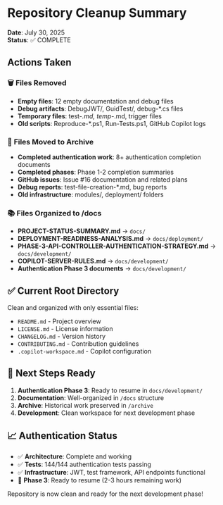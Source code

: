 # Repository Cleanup Summary

**Date**: July 30, 2025  
**Status**: ✅ COMPLETE

## Actions Taken

### 🗑️ **Files Removed**

- **Empty files**: 12 empty documentation and debug files
- **Debug artifacts**: DebugJWT/, GuidTest/, debug-*.cs files  
- **Temporary files**: test-*.md, temp-*.md, trigger files
- **Old scripts**: Reproduce-*.ps1, Run-Tests.ps1, GitHub Copilot logs

### 📁 **Files Moved to Archive**

- **Completed authentication work**: 8+ authentication completion documents
- **Completed phases**: Phase 1-2 completion summaries
- **GitHub issues**: Issue #16 documentation and related plans
- **Debug reports**: test-file-creation-*.md, bug reports
- **Old infrastructure**: modules/, deployment/ folders

### 📚 **Files Organized to /docs**

- **PROJECT-STATUS-SUMMARY.md** → `docs/`
- **DEPLOYMENT-READINESS-ANALYSIS.md** → `docs/deployment/`
- **PHASE-3-API-CONTROLLER-AUTHENTICATION-STRATEGY.md** → `docs/development/`
- **COPILOT-SERVER-RULES.md** → `docs/development/`
- **Authentication Phase 3 documents** → `docs/development/`

## ✅ **Current Root Directory**

Clean and organized with only essential files:

- `README.md` - Project overview
- `LICENSE.md` - License information  
- `CHANGELOG.md` - Version history
- `CONTRIBUTING.md` - Contribution guidelines
- `.copilot-workspace.md` - Copilot configuration

## 🎯 **Next Steps Ready**

1. **Authentication Phase 3**: Ready to resume in `docs/development/`
2. **Documentation**: Well-organized in `/docs` structure
3. **Archive**: Historical work preserved in `/archive`
4. **Development**: Clean workspace for next development phase

## 📈 **Authentication Status**

- ✅ **Architecture**: Complete and working
- ✅ **Tests**: 144/144 authentication tests passing  
- ✅ **Infrastructure**: JWT, test framework, API endpoints functional
- 🔄 **Phase 3**: Ready to resume (2-3 hours remaining work)

Repository is now clean and ready for the next development phase!
